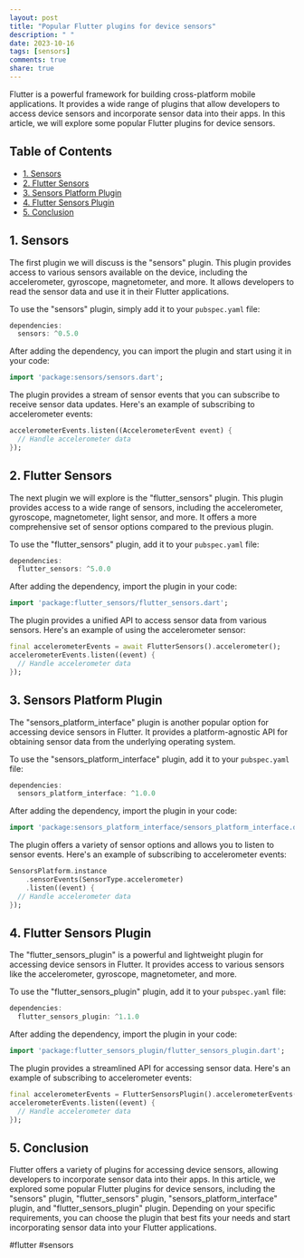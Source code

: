```yaml
---
layout: post
title: "Popular Flutter plugins for device sensors"
description: " "
date: 2023-10-16
tags: [sensors]
comments: true
share: true
---
```


Flutter is a powerful framework for building cross-platform mobile applications. It provides a wide range of plugins that allow developers to access device sensors and incorporate sensor data into their apps. In this article, we will explore some popular Flutter plugins for device sensors.

## Table of Contents

- [1. Sensors](#1-sensors)
- [2. Flutter Sensors](#2-flutter-sensors)
- [3. Sensors Platform Plugin](#3-sensors-platform-plugin)
- [4. Flutter Sensors Plugin](#4-flutter-sensors-plugin)
- [5. Conclusion](#5-conclusion)

## 1. Sensors

The first plugin we will discuss is the "sensors" plugin. This plugin provides access to various sensors available on the device, including the accelerometer, gyroscope, magnetometer, and more. It allows developers to read the sensor data and use it in their Flutter applications.

To use the "sensors" plugin, simply add it to your `pubspec.yaml` file:

```dart
dependencies:
  sensors: ^0.5.0
```

After adding the dependency, you can import the plugin and start using it in your code:

```dart
import 'package:sensors/sensors.dart';
```

The plugin provides a stream of sensor events that you can subscribe to receive sensor data updates. Here's an example of subscribing to accelerometer events:

```dart
accelerometerEvents.listen((AccelerometerEvent event) {
  // Handle accelerometer data
});
```

## 2. Flutter Sensors

The next plugin we will explore is the "flutter_sensors" plugin. This plugin provides access to a wide range of sensors, including the accelerometer, gyroscope, magnetometer, light sensor, and more. It offers a more comprehensive set of sensor options compared to the previous plugin.

To use the "flutter_sensors" plugin, add it to your `pubspec.yaml` file:

```dart
dependencies:
  flutter_sensors: ^5.0.0
```

After adding the dependency, import the plugin in your code:

```dart
import 'package:flutter_sensors/flutter_sensors.dart';
```

The plugin provides a unified API to access sensor data from various sensors. Here's an example of using the accelerometer sensor:

```dart
final accelerometerEvents = await FlutterSensors().accelerometer();
accelerometerEvents.listen((event) {
  // Handle accelerometer data
});
```

## 3. Sensors Platform Plugin

The "sensors_platform_interface" plugin is another popular option for accessing device sensors in Flutter. It provides a platform-agnostic API for obtaining sensor data from the underlying operating system.

To use the "sensors_platform_interface" plugin, add it to your `pubspec.yaml` file:

```dart
dependencies:
  sensors_platform_interface: ^1.0.0
```

After adding the dependency, import the plugin in your code:

```dart
import 'package:sensors_platform_interface/sensors_platform_interface.dart';
```

The plugin offers a variety of sensor options and allows you to listen to sensor events. Here's an example of subscribing to accelerometer events:

```dart
SensorsPlatform.instance
    .sensorEvents(SensorType.accelerometer)
    .listen((event) {
  // Handle accelerometer data
});
```

## 4. Flutter Sensors Plugin

The "flutter_sensors_plugin" is a powerful and lightweight plugin for accessing device sensors in Flutter. It provides access to various sensors like the accelerometer, gyroscope, magnetometer, and more.

To use the "flutter_sensors_plugin" plugin, add it to your `pubspec.yaml` file:

```dart
dependencies:
  flutter_sensors_plugin: ^1.1.0
```

After adding the dependency, import the plugin in your code:

```dart
import 'package:flutter_sensors_plugin/flutter_sensors_plugin.dart';
```

The plugin provides a streamlined API for accessing sensor data. Here's an example of subscribing to accelerometer events:

```dart
final accelerometerEvents = FlutterSensorsPlugin().accelerometerEvents();
accelerometerEvents.listen((event) {
  // Handle accelerometer data
});
```

## 5. Conclusion

Flutter offers a variety of plugins for accessing device sensors, allowing developers to incorporate sensor data into their apps. In this article, we explored some popular Flutter plugins for device sensors, including the "sensors" plugin, "flutter_sensors" plugin, "sensors_platform_interface" plugin, and "flutter_sensors_plugin" plugin. Depending on your specific requirements, you can choose the plugin that best fits your needs and start incorporating sensor data into your Flutter applications.

#flutter #sensors